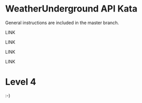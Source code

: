 # WeatherUnderground API Kata

General instructions are included in the master branch.

LINK

LINK

LINK

LINK

# Level 4

:-)
